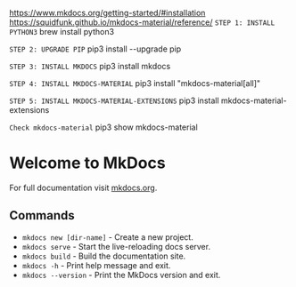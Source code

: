https://www.mkdocs.org/getting-started/#installation
https://squidfunk.github.io/mkdocs-material/reference/
`STEP 1: INSTALL PYTHON3`
brew install python3

`STEP 2: UPGRADE PIP`
pip3 install --upgrade pip

`STEP 3: INSTALL MKDOCS`
pip3 install mkdocs

`STEP 4: INSTALL MKDOCS-MATERIAL`
pip3 install "mkdocs-material[all]"

`STEP 5: INSTALL MKDOCS-MATERIAL-EXTENSIONS`
pip3 install mkdocs-material-extensions

`Check mkdocs-material`
pip3 show mkdocs-material

# Welcome to MkDocs

For full documentation visit [mkdocs.org](https://www.mkdocs.org).

## Commands

* `mkdocs new [dir-name]` - Create a new project.
* `mkdocs serve` - Start the live-reloading docs server.
* `mkdocs build` - Build the documentation site.
* `mkdocs -h` - Print help message and exit.
* `mkdocs --version` - Print the MkDocs version and exit.